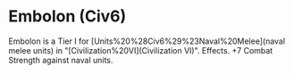 # Embolon (Civ6)

Embolon is a Tier I for [Units%20%28Civ6%29%23Naval%20Melee](naval melee units) in "[Civilization%20VI](Civilization VI)".
Effects.
+7 Combat Strength against naval units.
